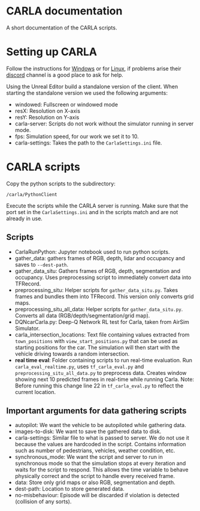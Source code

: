 # CARLA documentation
A short documentation of the CARLA scripts.

# Setting up CARLA
Follow the instructions for [Windows](https://carla.readthedocs.io/en/latest/how_to_build_on_windows/) or for [Linux](https://carla.readthedocs.io/en/latest/how_to_build_on_linux/), if problems arise their [discord](https://discordapp.com/invite/8kqACuC) channel is a good place to ask for help.

Using the Unreal Editor build a standalone version of the client. When starting the standalone version we used the following arguments:

  - windowed: Fullscreen or windowed mode
  - resX: Resolution on X-axis
  - resY: Resolution on Y-axis
  - carla-server: Scripts do not work without the simulator running in server mode.
  - fps: Simulation speed, for our work we set it to 10.
  - carla-settings: Takes the path to the `CarlaSettings.ini` file.

# CARLA scripts
Copy the python scripts to the subdirectory:
```
/carla/PythonClient
```
Execute the scripts while the CARLA server is running. Make sure that the port set in the `CarlaSettings.ini` and in the scripts match and are not already in use.

## Scripts
  - CarlaRunPython: Jupyter notebook used to run python scripts.
  - gather_data: gathers frames of RGB, depth, lidar and occupancy and saves to `--dest-path`.
  - gather_data_situ: Gathers frames of RGB, depth, segmentation and occupancy. Uses preprocessing script to immediately convert data into TFRecord.
  - preprocessing_situ: Helper scripts for `gather_data_situ.py`. Takes frames and bundles them into TFRecord. This version only converts grid maps.
  - preprocessing_situ_all_data: Helper scripts for `gather_data_situ.py`. Converts all data (RGB/depth/segmentation/grid map).
  - DQNcarCarla.py: Deep-Q Network RL test for Carla, taken from AirSim Simulator.
  - carla_intersection_locations: Text file containing values extracted from `town_positions` with `view_start_positions.py` that can be used as starting positions for the car. The simulation will then start with the vehicle driving towards a random intersection.
  - **real time eval**: Folder containing scripts to run real-time evaluation. Run `carla_eval_realtime.py`, uses `tf_carla_eval.py` and `preprocessing_situ_all_data.py` to preprocess data. Creates window showing next 10 predicted frames in real-time while running Carla. Note: Before running this change line 22 in `tf_carla_eval.py` to reflect the current location.

## Important arguments for data gathering scripts
  - autopilot: We want the vehicle to be autopiloted while gathering data.
  - images-to-disk: We want to save the gathered data to disk.
  - carla-settings: Similar file to what is passed to server. We do not use it because the values are hardcoded in the script. Contains information such as number of pedestrians, vehicles, weather condition, etc.
  - synchronous_mode: We want the script and server to run in synchronous mode so that the simulation stops at every iteration and waits for the script to respond. This allows the time variable to behave physically correct and the script to handle every received frame.
  - data: Store only grid maps or also RGB, segmentation and depth.
  - dest-path: Location to store generated data.
  - no-misbehaviour: Episode will be discarded if violation is detected (collision of any sorts).
